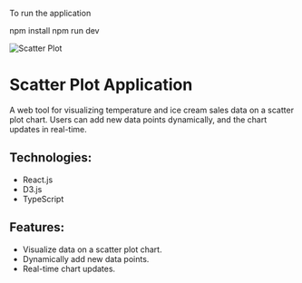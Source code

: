 To run the application

npm install
npm run dev

![Scatter Plot](/ScreenShots/ScatterPLot.png)

# Scatter Plot Application

A web tool for visualizing temperature and ice cream sales data on a scatter plot chart. Users can add new data points dynamically, and the chart updates in real-time.

## Technologies:

- React.js
- D3.js
- TypeScript

## Features:

- Visualize data on a scatter plot chart.
- Dynamically add new data points.
- Real-time chart updates.
